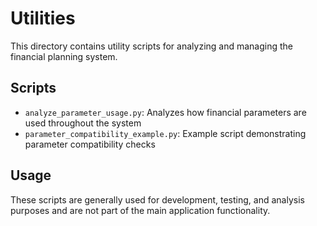 # Utilities

This directory contains utility scripts for analyzing and managing the financial planning system.

## Scripts

- `analyze_parameter_usage.py`: Analyzes how financial parameters are used throughout the system
- `parameter_compatibility_example.py`: Example script demonstrating parameter compatibility checks

## Usage

These scripts are generally used for development, testing, and analysis purposes and are not part of the main application functionality.
